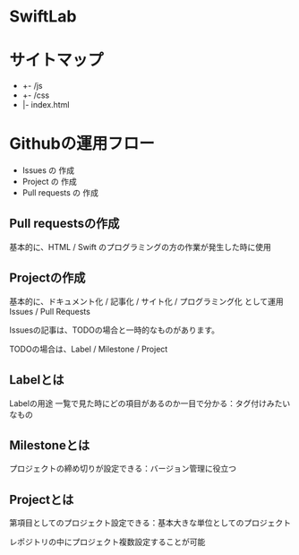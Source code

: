 # SwiftLab

# サイトマップ
- +- /js
- +- /css
- |- index.html

# Githubの運用フロー
- Issues の 作成
- Project の 作成
- Pull requests の 作成

## Pull requestsの作成
基本的に、HTML / Swift のプログラミングの方の作業が発生した時に使用

## Projectの作成
基本的に、ドキュメント化 / 記事化 / サイト化 / プログラミング化 として運用
Issues / Pull Requests

Issuesの記事は、TODOの場合と一時的なものがあります。

TODOの場合は、Label / Milestone / Project

## Labelとは
Labelの用途 一覧で見た時にどの項目があるのか一目で分かる：タグ付けみたいなもの

## Milestoneとは
プロジェクトの締め切りが設定できる：バージョン管理に役立つ

## Projectとは
第項目としてのプロジェクト設定できる：基本大きな単位としてのプロジェクト

レポジトリの中にプロジェクト複数設定することが可能

